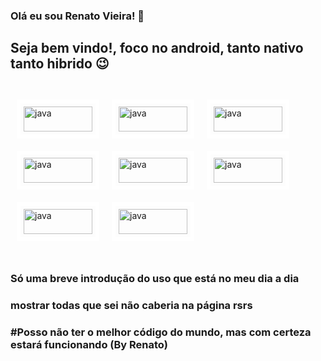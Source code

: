 ### Olá eu sou Renato Vieira! 👋

## Seja bem vindo!, foco no android, tanto nativo tanto hibrido 😉


<div style="display: inline_block;" ><br/>
 
 <img width="110" height="40"   style="display:inline_block; border:6px solid #fff;float:left;margin:10px;padding:5px; object-fit:contain;" alt="java" src="https://img.shields.io/badge/Java-ED8B00?style=for-the-badge&logo=openjdk&logoColor=white"/>

 
 <img width="110" height="40"   style="display:inline_block; border:6px solid #fff;float:left;margin:10px;padding:5px; object-fit:contain;" alt="java" src="https://img.shields.io/badge/Kotlin-0095D5?&style=for-the-badge&logo=kotlin&logoColor=white"/>


 <img width="110" height="40"   style="display:inline_block; border:6px solid #fff;float:left;margin:10px;padding:5px; object-fit:contain;" alt="java" src="https://img.shields.io/badge/Flutter-02569B?style=for-the-badge&logo=flutter&logoColor=white"/>


 <img width="110" height="40"   style="display:inline_block; border:6px solid #fff;float:left;margin:10px;padding:5px; object-fit:contain;" alt="java" src="https://img.shields.io/badge/HTML5-E34F26?style=for-the-badge&logo=html5&logoColor=white"/>

 <img width="110" height="40"   style="display:inline_block; border:6px solid #fff;float:left;margin:10px;padding:5px; object-fit:contain;" alt="java" src="https://img.shields.io/badge/CSS3-1572B6?style=for-the-badge&logo=css3&logoColor=white"/>

 <img width="110" height="40"   style="display:inline_block; border:6px solid #fff;float:left;margin:10px;padding:5px; object-fit:contain;" alt="java" src="https://img.shields.io/badge/Laravel-FF2D20?style=for-the-badge&logo=laravel&logoColor=white"/>

 <img width="110" height="40"   style="display:inline_block; border:6px solid #fff;float:left;margin:10px;padding:5px; object-fit:contain;" alt="java" src="https://img.shields.io/badge/JavaScript-F7DF1E?style=for-the-badge&logo=javascript&logoColor=black"/>

 <img width="110" height="40"   style="display:inline_block; border:6px solid #fff;float:left;margin:10px;padding:5px; object-fit:contain;" alt="java" src="https://img.shields.io/badge/Vue.js-35495E?style=for-the-badge&logo=vue.js&logoColor=4FC08D"/>

</div>

<div style="clear: both;"></div><br>

### Só uma breve introdução do uso que está no meu dia a dia
### mostrar todas que sei não caberia na página rsrs


### #Posso não ter o melhor código do mundo, mas com certeza estará funcionando (By Renato)

